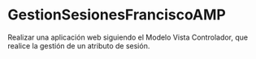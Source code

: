 # GestionSesionesFranciscoAMP
Realizar una aplicación web siguiendo el Modelo Vista Controlador, que realice la gestión de un atributo de sesión.
